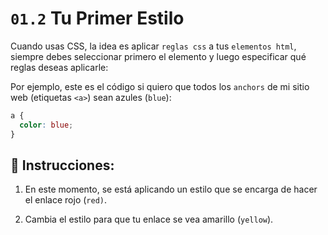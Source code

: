 # `01.2` Tu Primer Estilo

Cuando usas CSS, la idea es aplicar `reglas css` a tus `elementos html`, siempre debes seleccionar primero el elemento y luego especificar qué reglas deseas aplicarle:

Por ejemplo, este es el código si quiero que todos los `anchors` de mi sitio web (etiquetas `<a>`) sean azules (`blue`):

```css
a {
  color: blue;
}
```

## 📝 Instrucciones:

1. En este momento, se está aplicando un estilo que se encarga de hacer el enlace rojo (`red)`.

2. Cambia el estilo para que tu enlace se vea amarillo (`yellow`).
